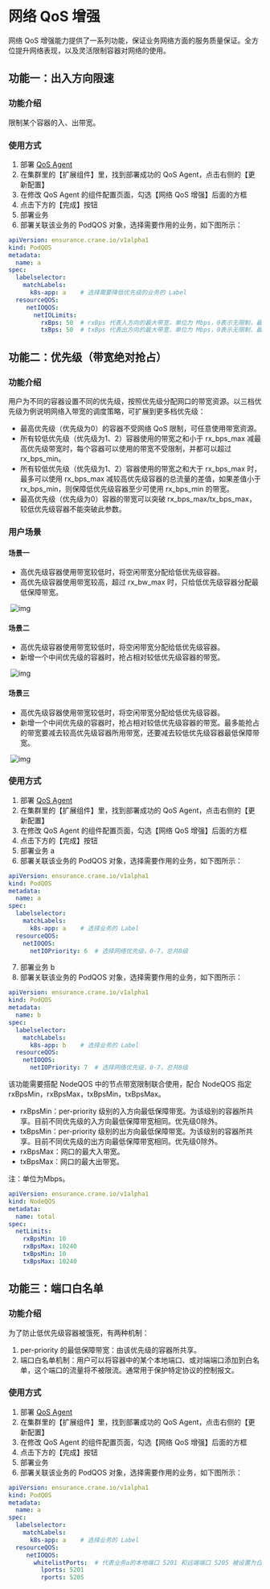 # 网络 QoS 增强

网络 QoS 增强能力提供了一系列功能，保证业务网络方面的服务质量保证。全方位提升网络表现，以及灵活限制容器对网络的使用。

## 功能一：出入方向限速

### **功能介绍**

限制某个容器的入、出带宽。

### **使用方式**

1. 部署 [QoS Agent](https://cloud.tencent.com/document/product/457/79774)
2. 在集群里的【扩展组件】里，找到部署成功的 QoS Agent，点击右侧的【更新配置】
3. 在修改 QoS Agent 的组件配置页面，勾选【网络 QoS 增强】后面的方框
4. 点击下方的【完成】按钮
5. 部署业务
6. 部署关联该业务的 PodQOS 对象，选择需要作用的业务，如下图所示：

```yaml
apiVersion: ensurance.crane.io/v1alpha1
kind: PodQOS
metadata:
  name: a
spec:
  labelselector:
    matchLabels:
      k8s-app: a	# 选择需要降低优先级的业务的 Label
  resourceQOS:
     netIOQOS:
       netIOLimits:
         rxBps: 50	# rxBps 代表入方向的最大带宽，单位为 Mbps，0表示无限制，最大可以输入13位的整数
         txBps: 50	# txBps 代表出方向的最大带宽，单位为 Mbps，0表示无限制，最大可以输入13位的整数
```



## 功能二：**优先级（带宽绝对抢占）**

### **功能介绍**

用户为不同的容器设置不同的优先级，按照优先级分配网口的带宽资源。以三档优先级为例说明网络入带宽的调度策略，可扩展到更多档优先级：

- 最高优先级（优先级为0）的容器不受网络 QoS 限制，可任意使用带宽资源。
- 所有较低优先级（优先级为1、2）容器使用的带宽之和小于 rx_bps_max 减最高优先级带宽时，每个容器可以使用的带宽不受限制，并都可以超过 rx_bps_min。
- 所有较低优先级（优先级为1、2）容器使用的带宽之和大于 rx_bps_max 时，最多可以使用 rx_bps_max 减较高优先级容器的总流量的差值，如果差值小于 rx_bps_min，则保障低优先级容器至少可使用 rx_bps_min 的带宽。
- 最高优先级（优先级为0）容器的带宽可以突破 rx_bps_max/tx_bps_max，较低优先级容器不能突破此参数。

### **用户场景**

#### **场景一**

- 高优先级容器使用带宽较低时，将空闲带宽分配给低优先级容器。
- 高优先级容器使用带宽较高，超过 rx_bw_max 时，只给低优先级容器分配最低保障带宽。

​                 ![img](https://qcloudimg.tencent-cloud.cn/raw/6a11a7f08075001bbd2d30c6444e10b2.png)        

#### **场景二**

- 高优先级容器使用带宽较低时，将空闲带宽分配给低优先级容器。
- 新增一个中间优先级的容器时，抢占相对较低优先级容器的带宽。

​                 ![img](https://qcloudimg.tencent-cloud.cn/raw/fee209c64f003997a33252668d85211e.png)        

#### **场景三**

- 高优先级容器使用带宽较低时，将空闲带宽分配给低优先级容器。
- 新增一个中间优先级的容器时，抢占相对较低优先级容器的带宽。最多能抢占的带宽要减去较高优先级容器所用带宽，还要减去较低优先级容器最低保障带宽。

​                 ![img](https://qcloudimg.tencent-cloud.cn/raw/d9fff49d11746f870bf2aaf3ab10fafc.png)        

####  

### **使用方式**

1. 部署 [QoS Agent](https://cloud.tencent.com/document/product/457/79774)
2. 在集群里的【扩展组件】里，找到部署成功的 QoS Agent，点击右侧的【更新配置】
3. 在修改 QoS Agent 的组件配置页面，勾选【网络 QoS 增强】后面的方框
4. 点击下方的【完成】按钮
5. 部署业务 a
6. 部署关联该业务的 PodQOS 对象，选择需要作用的业务，如下图所示：

```yaml
apiVersion: ensurance.crane.io/v1alpha1
kind: PodQOS
metadata:
  name: a
spec:
  labelselector:
    matchLabels:
      k8s-app: a	# 选择业务的 Label
  resourceQOS:
    netIOQOS:
      netIOPriority: 6	# 选择网络优先级，0-7，总共8级
```

7. 部署业务 b
8. 部署关联该业务的 PodQOS 对象，选择需要作用的业务，如下图所示：

```yaml
apiVersion: ensurance.crane.io/v1alpha1
kind: PodQOS
metadata:
  name: b
spec:
  labelselector:
    matchLabels:
      k8s-app: b	# 选择业务的 Label
  resourceQOS:
    netIOQOS:
      netIOPriority: 7	# 选择网络优先级，0-7，总共8级
```

该功能需要搭配 NodeQOS 中的节点带宽限制联合使用，配合 NodeQOS 指定 rxBpsMin，rxBpsMax，txBpsMin，txBpsMax。

- rxBpsMin：per-priority 级别的入方向最低保障带宽。为该级别的容器所共享。目前不同优先级的入方向最低保障带宽相同。优先级0除外。
- txBpsMin：per-priority 级别的出方向最低保障带宽。为该级别的容器所共享。目前不同优先级的出方向最低保障带宽相同。优先级0除外。
- rxBpsMax：网口的最大入带宽。
- txBpsMax：网口的最大出带宽。

注：单位为Mbps。

```yaml
apiVersion: ensurance.crane.io/v1alpha1
kind: NodeQOS
metadata:
  name: total
spec:
  netLimits:
    rxBpsMin: 10
    rxBpsMax: 10240
    txBpsMin: 10
    txBpsMax: 10240
```







## 功能三：**端口白名单**

### **功能介绍**

为了防止低优先级容器被饿死，有两种机制：

1. per-priority 的最低保障带宽：由该优先级的容器所共享。
2. 端口白名单机制：用户可以将容器中的某个本地端口、或对端端口添加到白名单，这个端口的流量将不被限流。通常用于保护特定协议的控制报文。

### **使用方式**

1. 部署 [QoS Agent](https://cloud.tencent.com/document/product/457/79774)
2. 在集群里的【扩展组件】里，找到部署成功的 QoS Agent，点击右侧的【更新配置】
3. 在修改 QoS Agent 的组件配置页面，勾选【网络 QoS 增强】后面的方框
4. 点击下方的【完成】按钮
5. 部署业务
6. 部署关联该业务的 PodQOS 对象，选择需要作用的业务，如下图所示：

```yaml
apiVersion: ensurance.crane.io/v1alpha1
kind: PodQOS
metadata:
  name: a
spec:
  labelselector:
    matchLabels:
      k8s-app: a	# 选择业务的 Label
  resourceQOS:
     netIOQOS:
       whitelistPorts: 	# 代表业务a的本地端口 5201 和远端端口 5205 被设置为白名单端口，不做限流。lports,rports 默认值都为0，取值范围为0 ~ 13位整数
         lports: 5201
         rports: 5205
```





